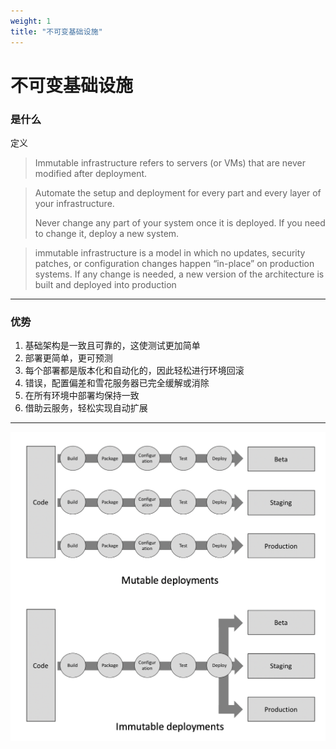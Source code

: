 ```yaml
---
weight: 1
title: "不可变基础设施"
---
```


# 不可变基础设施

### 是什么

定义

> Immutable infrastructure refers to servers (or VMs) that are never modified after deployment.

> Automate the setup and deployment for every part and every layer of your infrastructure.
>
> Never change any part of your system once it is deployed. If you need to change it, deploy a new system.

> immutable infrastructure is a model in which no updates, security patches, or configuration changes happen “in-place” on production systems. If any change is needed, a new version of the architecture is built and deployed into production

***

### 优势

1. 基础架构是一致且可靠的，这使测试更加简单
2. 部署更简单，更可预测
3. 每个部署都是版本化和自动化的，因此轻松进行环境回滚
4. 错误，配置偏差和雪花服务器已完全缓解或消除
5. 在所有环境中部署均保持一致
6. 借助云服务，轻松实现自动扩展

***

![](deployments.png)

